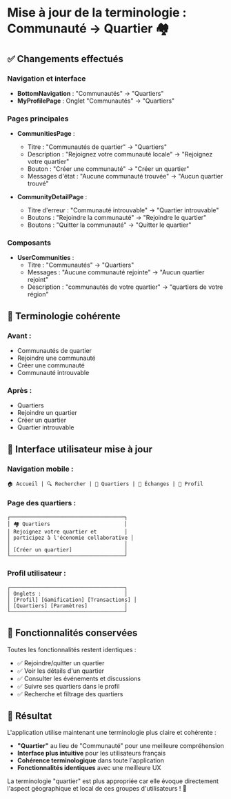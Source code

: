 # Mise à jour de la terminologie : Communauté → Quartier 🏘️

## ✅ **Changements effectués**

### **Navigation et interface**
- **BottomNavigation** : "Communautés" → "Quartiers"
- **MyProfilePage** : Onglet "Communautés" → "Quartiers"

### **Pages principales**
- **CommunitiesPage** :
  - Titre : "Communautés de quartier" → "Quartiers"
  - Description : "Rejoignez votre communauté locale" → "Rejoignez votre quartier"
  - Bouton : "Créer une communauté" → "Créer un quartier"
  - Messages d'état : "Aucune communauté trouvée" → "Aucun quartier trouvé"

- **CommunityDetailPage** :
  - Titre d'erreur : "Communauté introuvable" → "Quartier introuvable"
  - Boutons : "Rejoindre la communauté" → "Rejoindre le quartier"
  - Boutons : "Quitter la communauté" → "Quitter le quartier"

### **Composants**
- **UserCommunities** :
  - Titre : "Communautés" → "Quartiers"
  - Messages : "Aucune communauté rejointe" → "Aucun quartier rejoint"
  - Description : "communautés de votre quartier" → "quartiers de votre région"

## 🎯 **Terminologie cohérente**

### **Avant :**
- Communautés de quartier
- Rejoindre une communauté
- Créer une communauté
- Communauté introuvable

### **Après :**
- Quartiers
- Rejoindre un quartier
- Créer un quartier
- Quartier introuvable

## 📱 **Interface utilisateur mise à jour**

### **Navigation mobile :**
```
🏠 Accueil | 🔍 Rechercher | 👥 Quartiers | 💬 Échanges | 👤 Profil
```

### **Page des quartiers :**
```
┌─────────────────────────────────────┐
│ 🏘️ Quartiers                        │
│ Rejoignez votre quartier et         │
│ participez à l'économie collaborative │
│                                     │
│ [Créer un quartier]                 │
└─────────────────────────────────────┘
```

### **Profil utilisateur :**
```
┌─────────────────────────────────────┐
│ Onglets :                           │
│ [Profil] [Gamification] [Transactions] │
│ [Quartiers] [Paramètres]            │
└─────────────────────────────────────┘
```

## 🔄 **Fonctionnalités conservées**

Toutes les fonctionnalités restent identiques :
- ✅ Rejoindre/quitter un quartier
- ✅ Voir les détails d'un quartier
- ✅ Consulter les événements et discussions
- ✅ Suivre ses quartiers dans le profil
- ✅ Recherche et filtrage des quartiers

## 🎉 **Résultat**

L'application utilise maintenant une terminologie plus claire et cohérente :
- **"Quartier"** au lieu de "Communauté" pour une meilleure compréhension
- **Interface plus intuitive** pour les utilisateurs français
- **Cohérence terminologique** dans toute l'application
- **Fonctionnalités identiques** avec une meilleure UX

La terminologie "quartier" est plus appropriée car elle évoque directement l'aspect géographique et local de ces groupes d'utilisateurs ! 🚀

